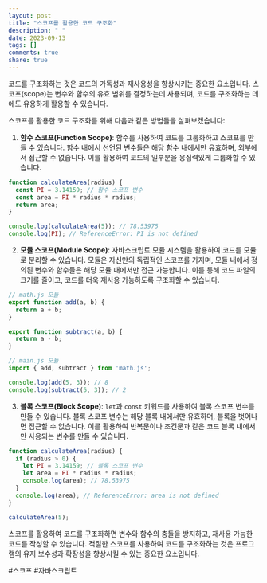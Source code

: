 ```yaml
---
layout: post
title: "스코프를 활용한 코드 구조화"
description: " "
date: 2023-09-13
tags: []
comments: true
share: true
---
```


코드를 구조화하는 것은 코드의 가독성과 재사용성을 향상시키는 중요한 요소입니다. 스코프(scope)는 변수와 함수의 유효 범위를 결정하는데 사용되며, 코드를 구조화하는 데에도 유용하게 활용할 수 있습니다.

스코프를 활용한 코드 구조화를 위해 다음과 같은 방법들을 살펴보겠습니다:

1. **함수 스코프(Function Scope)**: 함수를 사용하여 코드를 그룹화하고 스코프를 만들 수 있습니다. 함수 내에서 선언된 변수들은 해당 함수 내에서만 유효하며, 외부에서 접근할 수 없습니다. 이를 활용하여 코드의 일부분을 응집력있게 그룹화할 수 있습니다.

```javascript
function calculateArea(radius) {
  const PI = 3.14159; // 함수 스코프 변수
  const area = PI * radius * radius;
  return area;
}

console.log(calculateArea(5)); // 78.53975
console.log(PI); // ReferenceError: PI is not defined
```

2. **모듈 스코프(Module Scope)**: 자바스크립트 모듈 시스템을 활용하여 코드를 모듈로 분리할 수 있습니다. 모듈은 자신만의 독립적인 스코프를 가지며, 모듈 내에서 정의된 변수와 함수들은 해당 모듈 내에서만 접근 가능합니다. 이를 통해 코드 파일의 크기를 줄이고, 코드를 더욱 재사용 가능하도록 구조화할 수 있습니다.

```javascript
// math.js 모듈
export function add(a, b) {
  return a + b;
}

export function subtract(a, b) {
  return a - b;
}

// main.js 모듈
import { add, subtract } from 'math.js';

console.log(add(5, 3)); // 8
console.log(subtract(5, 3)); // 2
```

3. **블록 스코프(Block Scope)**: `let`과 `const` 키워드를 사용하여 블록 스코프 변수를 만들 수 있습니다. 블록 스코프 변수는 해당 블록 내에서만 유효하며, 블록을 벗어나면 접근할 수 없습니다. 이를 활용하여 반복문이나 조건문과 같은 코드 블록 내에서만 사용되는 변수를 만들 수 있습니다.

```javascript
function calculateArea(radius) {
  if (radius > 0) {
    let PI = 3.14159; // 블록 스코프 변수
    let area = PI * radius * radius;
    console.log(area); // 78.53975
  }
  console.log(area); // ReferenceError: area is not defined
}

calculateArea(5);
```

스코프를 활용하여 코드를 구조화하면 변수와 함수의 충돌을 방지하고, 재사용 가능한 코드를 작성할 수 있습니다. 적절한 스코프를 사용하여 코드를 구조화하는 것은 프로그램의 유지 보수성과 확장성을 향상시킬 수 있는 중요한 요소입니다.

#스코프 #자바스크립트